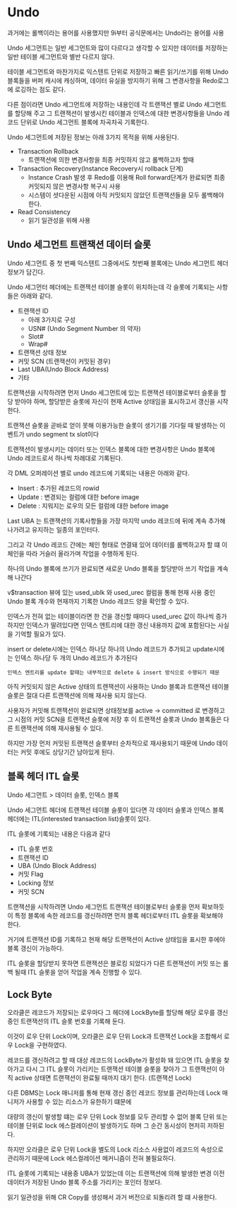 # Undo

과거에는 롤백이라는 용어를 사용했지만 9i부터 공식문에서는 Undo라는 용어를 사용

Undo 세그먼트는 일반 세그먼트와 많이 다르다고 생각할 수 있지만 데이터를 저장하는 일반 테이블 세그먼트와 별반 다르지 않다.

테이블 세그먼트와 마찬가지로 익스텐트 단위로 저장하고 빠른 읽기/쓰기를 위해 Undo 블록들을 버퍼 캐시에 캐싱하며, 데이터 유실을 방지하기 위해 그 변경사항을 Redo로그에 로깅하는 점도 같다.

다른 점이라면 Undo 세그먼트에 저장하는 내용인데 각 트랜잭션 별로 Undo 세그먼트를 할당해 주고 그 트랜잭션이 발생시킨 테이블과 인덱스에 대한 변경사항들을 Undo 레코드 단위로 Undo 세그먼트 블록에 차곡차곡 기록한다.

Undo 세그먼트에 저장된 정보는 아래 3가지 목적을 위해 사용된다.

-   Transaction Rollback
    -   트랜잭션에 의한 변경사항을 최종 커밋하지 않고 롤백하고자 할때
-   Transaction Recovery(Instance Recovery시 rollback 단계)
    -   Instance Crash 발생 후 Redo를 이용해 Roll forward단계가 완료되면 최종 커밋되지 않은 변경사항 복구시 사용
    -   시스템이 셧다운된 시점에 아직 커밋되지 않았던 트랜잭션들을 모두 롤백해야 한다.
-   Read Consistency
    -   읽기 일관성을 위해 사용

## Undo 세그먼트 트랜잭션 데이터 슬롯

Undo 세그먼트 중 첫 번째 익스텐트 그중에서도 첫번째 블록에는 Undo 세그먼트 헤더 정보가 담긴다.

Undo 세그먼터 헤더에는 트랜잭션 테이블 슬롯이 위치하는데 각 슬롯에 기록되는 사항들은 아래와 같다.

-   트랜잭션 ID
    -   아래 3가지로 구성
    -   USN# (Undo Segment Number 의 약자)
    -   Slot#
    -   Wrap#
-   트랜잭션 상태 정보
-   커밋 SCN (트랜잭션이 커밋된 경우)
-   Last UBA(Undo Block Address)
-   기타

트랜잭션을 시작하려면 먼저 Undo 세그먼트에 있는 트랜잭션 테이블로부터 슬롯을 할당 받아야 하며, 할당받은 슬롯에 자신이 현재 Active 상태임을 표시하고서 갱신을 시작한다.

트랜잭션 슬롯을 곧바로 얻이 못해 이용가능한 슬롯이 생기기를 기다릴 때 발생하는 이벤트가 undo segment tx slot이다

트랜잭션이 발생시키는 데이터 또는 인덱스 블록에 대한 변경사항은 Undo 블록에 Undo 레코드로서 하나씩 차례대로 기록된다.

각 DML 오퍼레이션 별로 undo 레코드에 기록되는 내용은 아래와 같다.

-   Insert : 추가된 레코드의 rowid
-   Update : 변경되는 컬럼에 대한 before image
-   Delete : 지워지는 로우의 모든 컬럼에 대한 before image

Last UBA 는 트랜잭션의 기록사항들을 가장 마지막 undo 레코드에 뒤에 계속 추가해 나가려고 유지하는 일종의 포인터다.

그리고 각 Undo 레코드 간에는 체인 형태로 연결돼 있어 데이터를 롤백하고자 할 떄 이 체인을 따라 거슬러 올라가며 작업을 수행하게 된다.

하나의 Undo 블록에 쓰기가 완료되면 새로운 Undo 블록을 할당받아 쓰기 작업을 계속해 나간다

v$transaction 뷰에 있는 used_ublk 와 used_urec 컬럼을 통해 현재 사용 중인 Undo 블록 개수와 현재까지 기록한 Undo 레코드 양을 확인할 수 있다.

인덱스가 전혀 없는 테이블이라면 한 건을 갱신할 때마다 used_urec 값이 하나씩 증가하지만 인덱스가 딸려있다면 인덱스 엔트리에 대한 갱신 내용까지 값에 포함된다는 사실을 기억할 필요가 있다.

insert or delete시에는 인덱스 하나당 하나의 Undo 레코드가 추가되고 update시에는 인덱스 하나당 두 개의 Undo 레코드가 추가된다

`인덱스 엔트리를 update 할때는 내부적으로 delete & insert 방식으로 수행되기 때문`

아직 커밋되지 않은 Active 상태의 트랜잭션이 사용하는 Undo 블록과 트랜잭션 테이블 슬롯은 절대 다른 트랜잭션에 의해 재사용 되지 않는다.

사용자가 커밋해 트랜잭션이 완료되면 상태정보를 active -> committed 로 변경하고 그 시점의 커밋 SCN을 트랜잭션 슬롯에 저장 후 이 트랜잭션 슬롯과 Undo 블록들은 다른 트랜잭션에 의해 재사용될 수 있다.

하지만 가장 먼저 커밋된 트랜잭션 슬롯부터 순차적으로 재사용되기 때문에 Undo 데이터는 커밋 후에도 상당기간 남아있게 된다.

## 블록 헤더 ITL 슬롯

Undo 세그먼트 > 데이터 슬롯, 인덱스 블록

Undo 세그먼트 헤더에 트랜잭션 테이블 슬롯이 있다면 각 데이터 슬롯과 인덱스 블록 헤더에는 ITL(interested transaction list)슬롯이 있다.

ITL 슬롯에 기록되는 내용은 다음과 같다

-   ITL 슬롯 번호
-   트랜잭션 ID
-   UBA (Undo Block Address)
-   커밋 Flag
-   Locking 정보
-   커밋 SCN

트랜잭션을 시작하려면 Undo 세그먼트 트랜잭션 테이블로부터 슬롯을 먼저 확보하듯이 특정 블록에 속한 레코드를 갱신하려면 먼저 블록 헤더로부터 ITL 슬롯을 확보해야 한다.

거기에 트랜잭션 ID를 기록하고 현재 해당 트랜잭션이 Active 상태임을 표시한 후에야 블록 갱신이 가능하다.

ITL 슬롯을 할당받지 못하면 트랜잭션은 블로킹 되었다가 다른 트랜잭션이 커밋 또는 롤백 될때 ITL 슬롯을 얻어 작업을 계속 진행할 수 있다.

## Lock Byte

오라클은 레코드가 저장되는 로우마다 그 헤더에 LockByte를 할당해 해당 로우를 갱신 중인 트랜잭션의 ITL 슬롯 번호를 기록해 둔다.

이것이 로우 단위 Lock이며, 오라클은 로우 단위 Lock과 트랜잭션 Lock을 조합해서 로우 Lock을 구현하였다.

레코드를 갱신하려고 할 때 대상 레코드의 LockByte가 활성화 돼 있으면 ITL 슬롯을 찾아가고 다시 그 ITL 슬롯이 가리키는 트랜잭션 테이블 슬롯을 찾아가 그 트랜잭션이 아직 active 상태면 트랜잭션이 완료될 때까지 대기 한다. (트랜잭션 Lock)

다른 DBMS는 Lock 매니저를 통해 현재 갱신 중인 레코드 정보를 관리하는데 Lock 매니저가 사용할 수 있는 리소스가 유한하기 떄문에

대량의 갱신이 발생할 떄는 로우 단위 Lock 정보를 모두 관리할 수 없어 블록 단위 또는 테이블 단위로 lock 에스컬레이션이 발생하기도 하며 그 순간 동시성이 현저히 저하된다.

하지만 오라클은 로우 단위 Lock을 별도의 Lock 리소스 사용없이 레코드의 속성으로 관리하기 때문에 Lock 에스컬레이션 메커니즘이 전혀 불필요하다.

ITL 슬롯에 기록되는 내용중 UBA가 있었는데 이는 트랜잭션에 의해 발생한 변경 이전 데이터가 저장된 Undo 블록 주소를 가리키는 포인터 정보다.

읽기 일관성을 위해 CR Copy를 생성해서 과거 버전으로 되돌리려 할 떄 사용한다.
